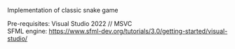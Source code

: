 Implementation of classic snake game

Pre-requisites: Visual Studio 2022 // MSVC  
SFML engine: https://www.sfml-dev.org/tutorials/3.0/getting-started/visual-studio/  
